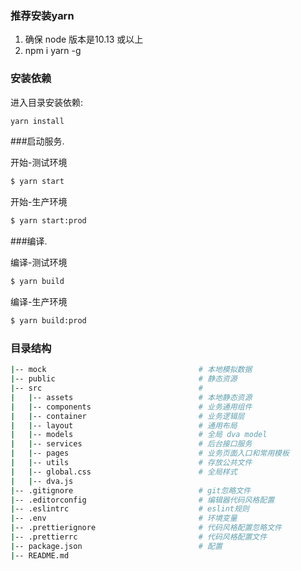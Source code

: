 ### 推荐安装yarn
1. 确保 node 版本是10.13 或以上
2. npm i yarn -g

### 安装依赖

进入目录安装依赖:

```bash
yarn install
```

###启动服务.

开始-测试环境

```bash
$ yarn start
```
开始-生产环境

```bash
$ yarn start:prod 
```


###编译.

编译-测试环境

```bash
$ yarn build
```

编译-生产环境

```bash
$ yarn build:prod
```

### 目录结构
```bash
|-- mock                                  # 本地模拟数据
|-- public                                # 静态资源
|-- src                                   # 
|   |-- assets                            # 本地静态资源
|   |-- components                        # 业务通用组件
|   |-- container                         # 业务逻辑层
|   |-- layout                            # 通用布局
|   |-- models                            # 全局 dva model
|   |-- services                          # 后台接口服务
|   |-- pages                             # 业务页面入口和常用模板
|   |-- utils                             # 存放公共文件
|   |-- global.css                        # 全局样式
|   |-- dva.js                          
|-- .gitignore                            # git忽略文件
|-- .editorconfig                         # 编辑器代码风格配置
|-- .eslintrc                             # eslint规则
|-- .env                                  # 环境变量
|-- .prettierignore                       # 代码风格配置忽略文件
|-- .prettierrc                           # 代码风格配置文件
|-- package.json                          # 配置
|-- README.md 

```   

